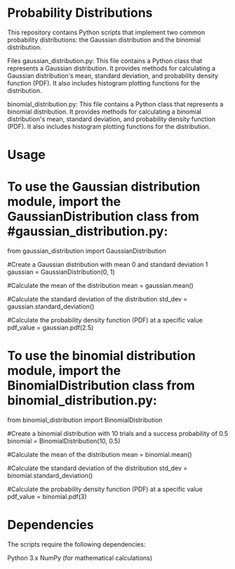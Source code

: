# Probability Distributions
This repository contains Python scripts that implement two common probability distributions: the Gaussian distribution and the binomial distribution.

Files
gaussian_distribution.py: This file contains a Python class that represents a Gaussian distribution. It provides methods for calculating a Gaussian distribution's mean, standard deviation, and probability density function (PDF). It also includes histogram plotting functions for the distribution.

binomial_distribution.py: This file contains a Python class that represents a binomial distribution. It provides methods for calculating a binomial distribution's mean, standard deviation, and probability density function (PDF). It also includes histogram plotting functions for the distribution.

# Usage
# To use the Gaussian distribution module, import the GaussianDistribution class from #gaussian_distribution.py:
from gaussian_distribution import GaussianDistribution

#Create a Gaussian distribution with mean 0 and standard deviation 1
gaussian = GaussianDistribution(0, 1)

#Calculate the mean of the distribution
mean = gaussian.mean()

#Calculate the standard deviation of the distribution
std_dev = gaussian.standard_deviation()

#Calculate the probability density function (PDF) at a specific value
pdf_value = gaussian.pdf(2.5)

# To use the binomial distribution module, import the BinomialDistribution class from binomial_distribution.py:

from binomial_distribution import BinomialDistribution

#Create a binomial distribution with 10 trials and a success probability of 0.5
binomial = BinomialDistribution(10, 0.5)

#Calculate the mean of the distribution
mean = binomial.mean()

#Calculate the standard deviation of the distribution
std_dev = binomial.standard_deviation()

#Calculate the probability density function (PDF) at a specific value
pdf_value = binomial.pdf(3)

# Dependencies
The scripts require the following dependencies:

Python 3.x
NumPy (for mathematical calculations)



